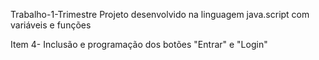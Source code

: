 Trabalho-1-Trimestre
Projeto desenvolvido na linguagem java.script com variáveis e funções

Item 4- Inclusão e programação dos botões "Entrar" e "Login"
